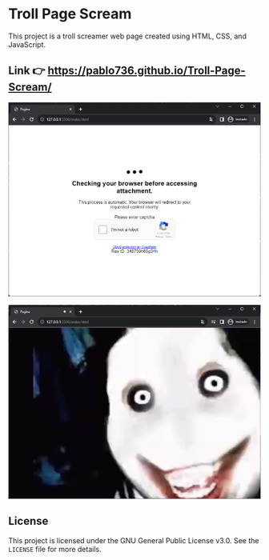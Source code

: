 # Troll Page Scream

This project is a troll screamer web page created using HTML, CSS, and JavaScript.
 
## Link 👉 https://pablo736.github.io/Troll-Page-Scream/

<p align="center">
  <img src="docs/image1.png"">
</p>

<p align="center">
  <img src="docs/image2.png"">
</p>

## License
This project is licensed under the GNU General Public License v3.0. See the `LICENSE` file for more details.